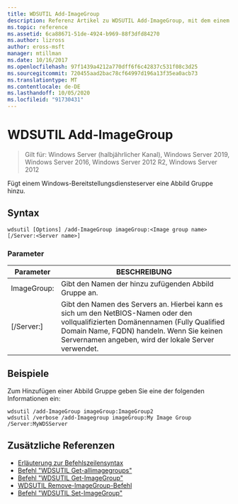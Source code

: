 ```yaml
---
title: WDSUTIL Add-ImageGroup
description: Referenz Artikel zu WDSUTIL Add-ImageGroup, mit dem einem Windows-Bereitstellungsdiensteserver eine Abbild Gruppe hinzugefügt wird.
ms.topic: reference
ms.assetid: 6ca88671-51de-4924-b969-88f3dfd84270
ms.author: lizross
author: eross-msft
manager: mtillman
ms.date: 10/16/2017
ms.openlocfilehash: 97f1439a4212a770dff6f6c42837c531f08c3d25
ms.sourcegitcommit: 720455aad2bac78cf64997d196a13f35ea0acb73
ms.translationtype: MT
ms.contentlocale: de-DE
ms.lasthandoff: 10/05/2020
ms.locfileid: "91730431"
---
```

# <a name="wdsutil-add-imagegroup"></a>WDSUTIL Add-ImageGroup

> Gilt für: Windows Server (halbjährlicher Kanal), Windows Server 2019, Windows Server 2016, Windows Server 2012 R2, Windows Server 2012

Fügt einem Windows-Bereitstellungsdiensteserver eine Abbild Gruppe hinzu.

## <a name="syntax"></a>Syntax
```
wdsutil [Options] /add-ImageGroup imageGroup:<Image group name> [/Server:<Server name>]
```
### <a name="parameters"></a>Parameter
|Parameter|BESCHREIBUNG|
|-------|--------|
|ImageGroup:<Image group name>|Gibt den Namen der hinzu zufügenden Abbild Gruppe an.|
|[/Server:<Server name>]|Gibt den Namen des Servers an. Hierbei kann es sich um den NetBIOS-Namen oder den vollqualifizierten Domänennamen (Fully Qualified Domain Name, FQDN) handeln. Wenn Sie keinen Servernamen angeben, wird der lokale Server verwendet.|
## <a name="examples"></a>Beispiele
Zum Hinzufügen einer Abbild Gruppe geben Sie eine der folgenden Informationen ein:
```
wdsutil /add-ImageGroup imageGroup:ImageGroup2
wdsutil /verbose /add-Imagegroup imageGroup:My Image Group /Server:MyWDSServer
```
## <a name="additional-references"></a>Zusätzliche Referenzen
- [Erläuterung zur Befehlszeilensyntax](command-line-syntax-key.md)
- [Befehl "WDSUTIL Get-allimagegroups"](wdsutil-get-allimagegroups.md)
- [Befehl "WDSUTIL Get-ImageGroup"](wdsutil-get-imagegroup.md)
- [WDSUTIL Remove-ImageGroup-Befehl](wdsutil-remove-imagegroup.md)
- [Befehl "WDSUTIL Set-ImageGroup"](wdsutil-set-imagegroup.md)
